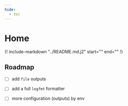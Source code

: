 ```yaml
---
hide:
  - toc
---
```


# Home

{!
    include-markdown "../README.md.j2"
    start="<!--intro-start-->"
    end="<!--intro-end-->"
!}

## Roadmap

- [ ] add `file` outputs
- [ ] add a full `logfmt` formatter
- [ ] more configuration (outputs) by env


